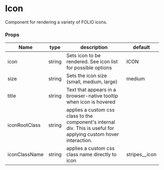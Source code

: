 # Icon
Component for rendering a variety of FOLIO icons.

### Props
Name | type | description | default |
--- | --- | --- | ---
icon | string | Sets icon to be rendered. See icon list for possible options | ICON |
size | string | Sets the icon size (small, medium, large) | medium |
title | string | Text that appears in a browser-native tooltip when icon is hovered | |
iconRootClass | string | applies a custom css class to the component's internal div. This is useful for applying custom hover interaction. | |
iconClassName | string | applies a custom css class name directly to icon | stripes__icon |
